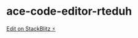 # ace-code-editor-rteduh

[Edit on StackBlitz ⚡️](https://stackblitz.com/edit/ace-code-editor-rteduh)